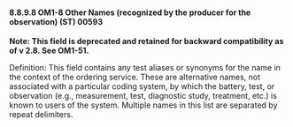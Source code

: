 #### 8.8.9.8 OM1-8 Other Names (recognized by the producer for the observation) (ST) 00593

**Note: This field is deprecated and retained for backward compatibility as of v 2.8. See OM1-51.**

Definition: This field contains any test aliases or synonyms for the name in the context of the ordering service. These are alternative names, not associated with a particular coding system, by which the battery, test, or observation (e.g., measurement, test, diagnostic study, treatment, etc.) is known to users of the system. Multiple names in this list are separated by repeat delimiters.
